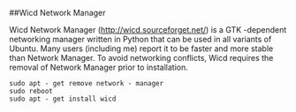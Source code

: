 ##Wicd Network Manager

Wicd Network Manager (http://wicd.sourceforget.net/) is a GTK -dependent networking manager
written in Python that can be used in all variants of Ubuntu. Many users (including me) report it 
to be faster and more stable than Network Manager. To avoid networking conflicts, Wicd
requires the removal of Network Manager prior to installation.

	sudo apt - get remove network - manager
	sudo reboot
	sudo apt - get install wicd